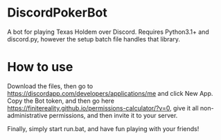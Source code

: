 # DiscordPokerBot
A bot for playing Texas Holdem over Discord. Requires Python3.1+ and discord.py, however the setup batch file handles that library.

# How to use
Download the files, then go to https://discordapp.com/developers/applications/me and click New App.
Copy the Bot token, and then go here https://finitereality.github.io/permissions-calculator/?v=0, give it all non-administrative permissions, and then invite it to your server.

Finally, simply start run.bat, and have fun playing with your friends!

